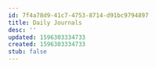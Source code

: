 ```yaml
---
id: 7f4a78d9-41c7-4753-8714-d91bc9794897
title: Daily Journals
desc: ''
updated: 1596303334733
created: 1596303334733
stub: false
---
```



